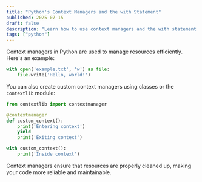 ```yaml
---
title: "Python's Context Managers and the with Statement"
published: 2025-07-15
draft: false
description: "Learn how to use context managers and the with statement in Python for resource management."
tags: ["python"]
---
```


Context managers in Python are used to manage resources efficiently. Here's an example:

```python
with open('example.txt', 'w') as file:
    file.write('Hello, world!')
```

You can also create custom context managers using classes or the `contextlib` module:

```python
from contextlib import contextmanager

@contextmanager
def custom_context():
    print('Entering context')
    yield
    print('Exiting context')

with custom_context():
    print('Inside context')
```

Context managers ensure that resources are properly cleaned up, making your code more reliable and maintainable.